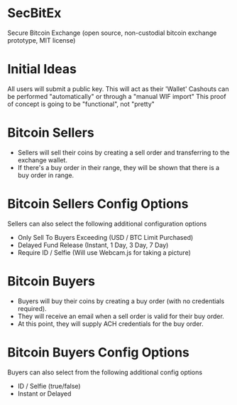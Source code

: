 # SecBitEx
Secure Bitcoin Exchange (open source, non-custodial bitcoin exchange prototype, MIT license)

# Initial Ideas
All users will submit a public key. This will act as their 'Wallet'
Cashouts can be performed "automatically" or through a "manual WIF import"
This proof of concept is going to be "functional", not "pretty"

# Bitcoin Sellers
* Sellers will sell their coins by creating a sell order and transferring to the exchange wallet.
* If there's a buy order in their range, they will be shown that there is a buy order in range.

# Bitcoin Sellers Config Options
Sellers can also select the following additional configuration options
* Only Sell To Buyers Exceeding (USD / BTC Limit Purchased)
* Delayed Fund Release (Instant, 1 Day, 3 Day, 7 Day)
* Require ID / Selfie (Will use Webcam.js for taking a picture)

# Bitcoin Buyers
* Buyers will buy their coins by creating a buy order (with no credentials required). 
* They will receive an email when a sell order is valid for their buy order. 
* At this point, they will supply ACH credentials for the buy order.

# Bitcoin Buyers Config Options
Buyers can also select from the following additional config options
* ID / Selfie (true/false)
* Instant or Delayed